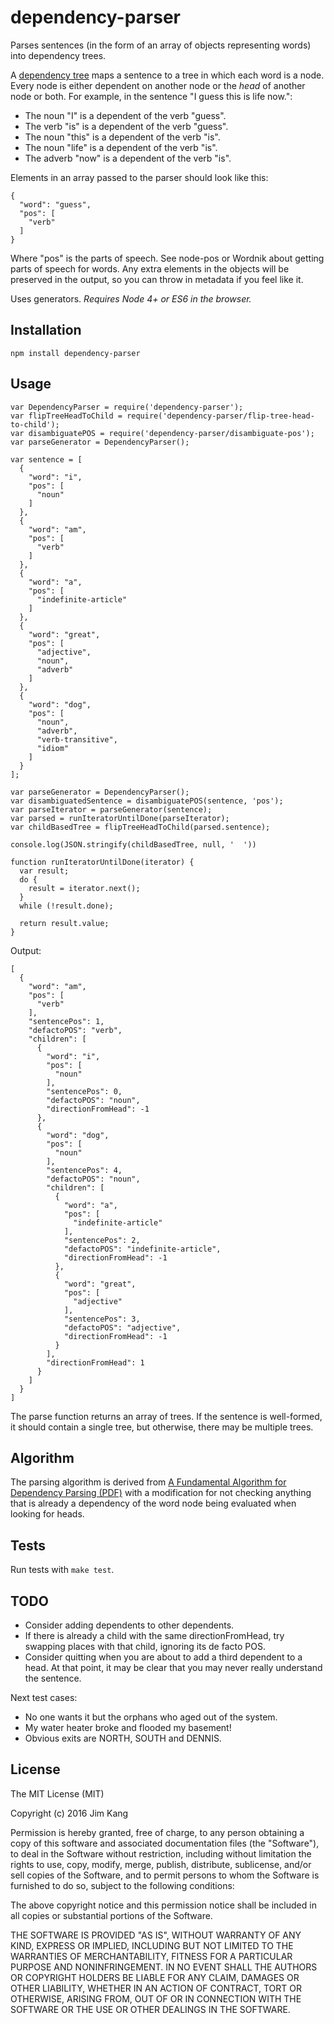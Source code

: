 dependency-parser
============

Parses sentences (in the form of an array of objects representing words) into dependency trees.

A [dependency tree](https://en.wikipedia.org/wiki/Parse_tree#Dependency-based_parse_trees) maps a sentence to a tree in which each word is a node. Every node is either dependent on another node or the *head* of another node or both. For example, in the sentence "I guess this is life now.":

- The noun "I" is a dependent of the verb "guess".
- The verb "is" is a dependent of the verb "guess".
- The noun "this" is a dependent of the verb "is".
- The noun "life" is a dependent of the verb "is".
- The adverb "now" is a dependent of the verb "is".

Elements in an array passed to the parser should look like this:

    {
      "word": "guess",
      "pos": [
        "verb"
      ]
    }

Where "pos" is the parts of speech. See node-pos or Wordnik about getting parts of speech for words. Any extra elements in the objects will be preserved in the output, so you can throw in metadata if you feel like it.

Uses generators. *Requires Node 4+ or ES6 in the browser.*

Installation
------------

    npm install dependency-parser

Usage
-----

    var DependencyParser = require('dependency-parser');
    var flipTreeHeadToChild = require('dependency-parser/flip-tree-head-to-child');
    var disambiguatePOS = require('dependency-parser/disambiguate-pos');
    var parseGenerator = DependencyParser();

    var sentence = [
      {
        "word": "i",
        "pos": [
          "noun"
        ]
      },
      {
        "word": "am",
        "pos": [
          "verb"
        ]
      },
      {
        "word": "a",
        "pos": [
          "indefinite-article"
        ]
      },
      {
        "word": "great",
        "pos": [
          "adjective",
          "noun",
          "adverb"
        ]
      },
      {
        "word": "dog",
        "pos": [
          "noun",
          "adverb",
          "verb-transitive",
          "idiom"
        ]
      }
    ];

    var parseGenerator = DependencyParser();
    var disambiguatedSentence = disambiguatePOS(sentence, 'pos');
    var parseIterator = parseGenerator(sentence);
    var parsed = runIteratorUntilDone(parseIterator);
    var childBasedTree = flipTreeHeadToChild(parsed.sentence);

    console.log(JSON.stringify(childBasedTree, null, '  '))

    function runIteratorUntilDone(iterator) {
      var result;
      do {
        result = iterator.next();
      }
      while (!result.done);

      return result.value;
    }

Output:

    [
      {
        "word": "am",
        "pos": [
          "verb"
        ],
        "sentencePos": 1,
        "defactoPOS": "verb",
        "children": [
          {
            "word": "i",
            "pos": [
              "noun"
            ],
            "sentencePos": 0,
            "defactoPOS": "noun",
            "directionFromHead": -1
          },
          {
            "word": "dog",
            "pos": [
              "noun"
            ],
            "sentencePos": 4,
            "defactoPOS": "noun",
            "children": [
              {
                "word": "a",
                "pos": [
                  "indefinite-article"
                ],
                "sentencePos": 2,
                "defactoPOS": "indefinite-article",
                "directionFromHead": -1
              },
              {
                "word": "great",
                "pos": [
                  "adjective"
                ],
                "sentencePos": 3,
                "defactoPOS": "adjective",
                "directionFromHead": -1
              }
            ],
            "directionFromHead": 1
          }
        ]
      }
    ]

The parse function returns an array of trees. If the sentence is well-formed, it should contain a single tree, but otherwise, there may be multiple trees.

Algorithm
----------

The parsing algorithm is derived from [A Fundamental Algorithm for Dependency Parsing (PDF)](http://web.stanford.edu/~mjkay/covington.pdf) with a modification for not checking anything that is already a dependency of the word node being evaluated when looking for heads.

Tests
-----

Run tests with `make test`.

TODO
----

- Consider adding dependents to other dependents.
- If there is already a child with the same directionFromHead, try swapping places with that child, ignoring its de facto POS.
- Consider quitting when you are about to add a third dependent to a head. At that point, it may be clear that you may never really understand the sentence.

Next test cases:

- No one wants it but the orphans who aged out of the system.
- My water heater broke and flooded my basement!
- Obvious exits are NORTH, SOUTH and DENNIS.

License
-------

The MIT License (MIT)

Copyright (c) 2016 Jim Kang

Permission is hereby granted, free of charge, to any person obtaining a copy
of this software and associated documentation files (the "Software"), to deal
in the Software without restriction, including without limitation the rights
to use, copy, modify, merge, publish, distribute, sublicense, and/or sell
copies of the Software, and to permit persons to whom the Software is
furnished to do so, subject to the following conditions:

The above copyright notice and this permission notice shall be included in
all copies or substantial portions of the Software.

THE SOFTWARE IS PROVIDED "AS IS", WITHOUT WARRANTY OF ANY KIND, EXPRESS OR
IMPLIED, INCLUDING BUT NOT LIMITED TO THE WARRANTIES OF MERCHANTABILITY,
FITNESS FOR A PARTICULAR PURPOSE AND NONINFRINGEMENT. IN NO EVENT SHALL THE
AUTHORS OR COPYRIGHT HOLDERS BE LIABLE FOR ANY CLAIM, DAMAGES OR OTHER
LIABILITY, WHETHER IN AN ACTION OF CONTRACT, TORT OR OTHERWISE, ARISING FROM,
OUT OF OR IN CONNECTION WITH THE SOFTWARE OR THE USE OR OTHER DEALINGS IN
THE SOFTWARE.
